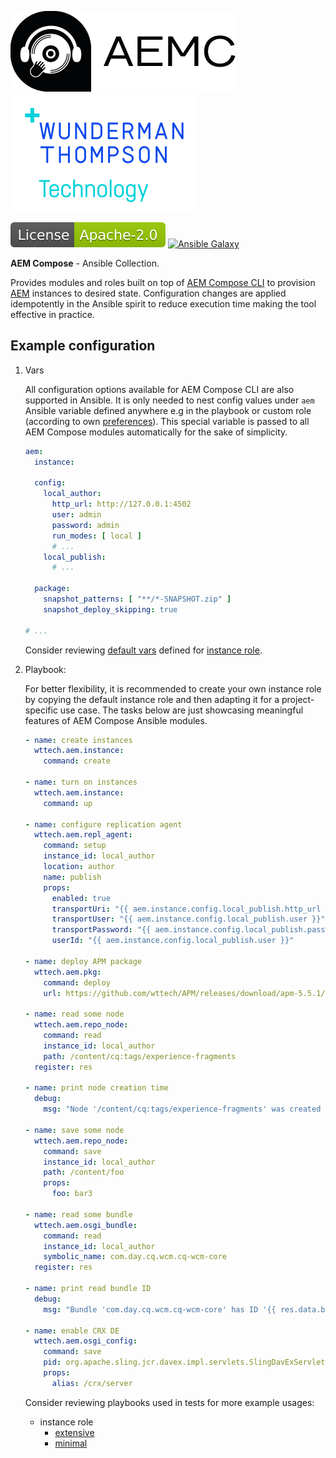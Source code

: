 ![AEM Compose Logo](https://github.com/wttech/aemc-ansible/raw/main/docs/logo-with-text.png)
[![WTT Logo](https://github.com/wttech/aemc-ansible/raw/main/docs/wtt-logo.png)](https://www.wundermanthompson.com/service/technology)

[![Apache License, Version 2.0, January 2004](https://github.com/wttech/aemc-ansible/raw/main/docs/apache-license-badge.svg)](http://www.apache.org/licenses/)
[![Ansible Galaxy](https://img.shields.io/ansible/collection/2218?label=Ansible%20Galaxy)](https://galaxy.ansible.com/wttech/aem)

**AEM Compose** - Ansible Collection.

Provides modules and roles built on top of [AEM Compose CLI](https://github.com/wttech/aemc) to provision [AEM](https://business.adobe.com/products/experience-manager/adobe-experience-manager.html) instances to desired state.
Configuration changes are applied idempotently in the Ansible spirit to reduce execution time making the tool effective in practice.

## Example configuration

1. Vars 

   All configuration options available for AEM Compose CLI are also supported in Ansible.
   It is only needed to nest config values under `aem` Ansible variable defined anywhere e.g in the playbook or custom role (according to own [preferences](https://docs.ansible.com/ansible/latest/playbook_guide/playbooks_variables.html#where-to-set-variables)).
   This special variable is passed to all AEM Compose modules automatically for the sake of simplicity.

   ```yaml
   aem: 
     instance:
    
     config:
       local_author:
         http_url: http://127.0.0.1:4502
         user: admin
         password: admin
         run_modes: [ local ]
         # ...
       local_publish:
         # ...

     package:
       snapshot_patterns: [ "**/*-SNAPSHOT.zip" ]
       snapshot_deploy_skipping: true
   
   # ...
   ```

   Consider reviewing [default vars](roles/instance/defaults/main/aem.yml) defined for [instance role](roles/instance).
   

2. Playbook:

   For better flexibility, it is recommended to create your own instance role by copying the default instance role and then adapting it for a project-specific use case.
   The tasks below are just showcasing meaningful features of AEM Compose Ansible modules.

    ```yaml 
    - name: create instances
      wttech.aem.instance:
        command: create
    
    - name: turn on instances
      wttech.aem.instance:
        command: up
    
    - name: configure replication agent
      wttech.aem.repl_agent:
        command: setup
        instance_id: local_author
        location: author
        name: publish
        props:
          enabled: true
          transportUri: "{{ aem.instance.config.local_publish.http_url }}/bin/receive?sling:authRequestLogin=1"
          transportUser: "{{ aem.instance.config.local_publish.user }}"
          transportPassword: "{{ aem.instance.config.local_publish.password }}"
          userId: "{{ aem.instance.config.local_publish.user }}"
    
    - name: deploy APM package
      wttech.aem.pkg:
        command: deploy
        url: https://github.com/wttech/APM/releases/download/apm-5.5.1/apm-all-5.5.1.zip
    
    - name: read some node
      wttech.aem.repo_node:
        command: read
        instance_id: local_author
        path: /content/cq:tags/experience-fragments
      register: res
    
    - name: print node creation time
      debug:
        msg: "Node '/content/cq:tags/experience-fragments' was created at '{{ res.data.node.properties['jcr:created'] }}'"
    
    - name: save some node
      wttech.aem.repo_node:
        command: save
        instance_id: local_author
        path: /content/foo
        props:
          foo: bar3
    
    - name: read some bundle
      wttech.aem.osgi_bundle:
        command: read
        instance_id: local_author
        symbolic_name: com.day.cq.wcm.cq-wcm-core
      register: res
    
    - name: print read bundle ID
      debug:
        msg: "Bundle 'com.day.cq.wcm.cq-wcm-core' has ID '{{ res.data.bundle.details.id }}'"
    
    - name: enable CRX DE
      wttech.aem.osgi_config:
        command: save
        pid: org.apache.sling.jcr.davex.impl.servlets.SlingDavExServlet
        props:
          alias: /crx/server
    ```
    
    Consider reviewing playbooks used in tests for more example usages:
    
    - instance role 
      - [extensive](roles/instance/tests/extensive.yml)
      - [minimal](roles/instance/tests/minimal.yml)


